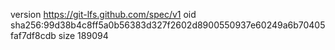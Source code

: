 version https://git-lfs.github.com/spec/v1
oid sha256:99d38b4c8ff5a0b56383d327f2602d8900550937e60249a6b70405faf7df8cdb
size 189094
